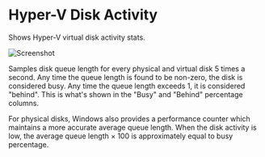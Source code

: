 # Hyper-V Disk Activity
Shows Hyper-V virtual disk activity stats.

![Screenshot](https://raw.githubusercontent.com/wiki/rstarkov/HyperVDiskUsage/screenshot1.png)

Samples disk queue length for every physical and virtual disk 5 times a second. Any time the queue length is found to be
non-zero, the disk is considered busy. Any time the queue length exceeds 1, it is considered "behind". This is what's shown
in the "Busy" and "Behind" percentage columns.

For physical disks, Windows also provides a performance counter which maintains a more accurate average queue length. When
the disk activity is low, the average queue length × 100 is approximately equal to busy percentage.
